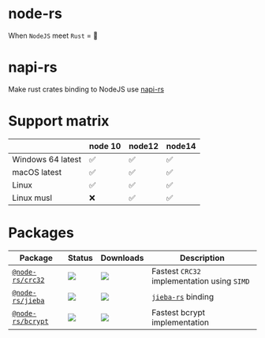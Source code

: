 # node-rs

When `NodeJS` meet `Rust` = 🚀

# napi-rs

Make rust crates binding to NodeJS use [napi-rs](https://github.com/Brooooooklyn/napi-rs)

# Support matrix

|                   | node 10 | node12 | node14 |
| ----------------- | ------- | ------ | ------ |
| Windows 64 latest | ✅      | ✅     | ✅     |
| macOS latest      | ✅      | ✅     | ✅     |
| Linux             | ✅      | ✅     | ✅     |
| Linux musl        | ❌      | ✅     | ✅     |

# Packages

| Package                                | Status                                                         | Downloads                                                            | Description                                                |
| -------------------------------------- | -------------------------------------------------------------- | -------------------------------------------------------------------- | ---------------------------------------------------------- |
| [`@node-rs/crc32`](./packages/crc32)   | ![](https://github.com/napi-rs/node-rs/workflows/CI/badge.svg) | ![](https://img.shields.io/npm/dm/@node-rs/crc32.svg?sanitize=true)  | Fastest `CRC32` implementation using `SIMD`                |
| [`@node-rs/jieba`](./packages/jieba)   | ![](https://github.com/napi-rs/node-rs/workflows/CI/badge.svg) | ![](https://img.shields.io/npm/dm/@node-rs/jieba.svg?sanitize=true)  | [`jieba-rs`](https://github.com/messense/jieba-rs) binding |
| [`@node-rs/bcrypt`](./packages/bcrypt) | ![](https://github.com/napi-rs/node-rs/workflows/CI/badge.svg) | ![](https://img.shields.io/npm/dm/@node-rs/bcrypt.svg?sanitize=true) | Fastest bcrypt implementation                              |
